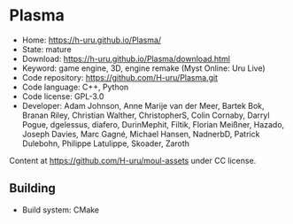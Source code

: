 # Plasma

- Home: https://h-uru.github.io/Plasma/
- State: mature
- Download: https://h-uru.github.io/Plasma/download.html
- Keyword: game engine, 3D, engine remake (Myst Online: Uru Live)
- Code repository: https://github.com/H-uru/Plasma.git
- Code language: C++, Python
- Code license: GPL-3.0
- Developer: Adam Johnson, Anne Marije van der Meer, Bartek Bok, Branan Riley, Christian Walther, ChristopherS, Colin Cornaby, Darryl Pogue, dgelessus, diafero, DurinMephit, Filtik, Florian Meißner, Hazado, Joseph Davies, Marc Gagné, Michael Hansen, NadnerbD, Patrick Dulebohn, Philippe Latulippe, Skoader, Zaroth

Content at https://github.com/H-uru/moul-assets under CC license.

## Building

- Build system: CMake

